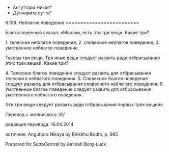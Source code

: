 * Ангуттара Никая*
* Дуччарита сутта*

6\.108\. Неблагое поведение
\=\=\=\=\=\=\=\=\=\=\=\=\=\=\=\=\=\=\=\=\=\=\=\=\=

Благословенный сказал: «Монахи, есть эти три вещи\. Какие три?

1\. телесное неблагое поведение,
2\. словесное неблагое поведение,
3\. умственное неблагое поведение\.

Таковы три вещи\. Три иные вещи следует развить ради отбрасывания этих трёх вещей\. Какие три?

4\. Телесное благое поведение следует развить для отбрасывания телесного неблагого поведения\.
5\. Словесное благое поведение следует развить для отбрасывания словесного неблагого поведения\.
6\. Умственное благое поведение следует развить для отбрасывания умственного неблагого поведения\.

Эти три вещи следует развить ради отбрасывания первых трёх вещей»\.

Перевод с английского: SV

редакция перевода: 16\.04\.2014

источник: Anguttara Nikaya by Bhikkhu Bodhi, p\. 985

Prepared for SuttaCentral by Aminah Borg\-Luck\.